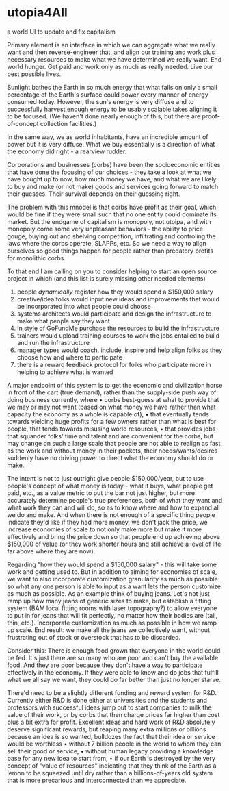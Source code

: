 # utopia4All
a world UI to update and fix capitalism

Primary element is an interface in which we can aggregate what we really want and then reverse-engineer that, and align our training and work plus necessary resources to make what we have determined we really want. End world hunger. Get paid and work only as much as really needed. Live our best possible lives.

Sunlight bathes the Earth in so much energy that what falls on only a small percentage of the Earth's surface could power every manner of energy consumed today. However, the sun's energy is very diffuse and to successfully harvest enough energy to be usably scalable takes aligning it to be focused. (We haven't done nearly enough of this, but there are proof-of-concept collection facilities.)

In the same way, we as world inhabitants, have an incredible amount of power but it is very diffuse. What we buy essentially is a direction of what the economy did right - a rearview rudder.

Corporations and businesses (corbs) have been the socioeconomic entities that have done the focusing of our choices - they take a look at what we have bought up to now, how much money we have, and what we are likely to buy and make (or not make) goods and services going forward to match their guesses. Their survival depends on their guessing right.

The problem with this mnodel is that corbs have profit as their goal, which would be fine if they were small such that no one entity could dominate its market. But the endgame of capitalism is monopoly, not utoipa, and with monopoly come some very unpleasant behaviors - the ability to price gouge, buying out and shelving competition, infiltrating and controling the laws where the corbs operate, SLAPPs, etc. So we need a way to align ourselves so good things happen for people rather than predatory profits for monolithic corbs.

To that end I am calling on you to consider helping to start an open source project in which (and this list is surely missing other needed elements)
1) people *dynamically* register how they would spend a $150,000 salary
2) creative/idea folks would input new ideas and improvements that would be incorporated into what people could choose
3) systems architects would participate and design the infrastructure to make what people say they want
4) in style of GoFundMe purchase the resources to build the infrastructure
5) trainers would upload training courses to work the jobs entailed to build and run the infrastructure
6) manager types would coach, include, inspire and help align folks as they choose how and where to participate
7) there is a reward feedback protocol for folks who participate more in helping to achieve what is wanted

A major endpoint of this system is to get the economic and civilization horse in front of the cart (true demand), rather than the supply-side push way of doing business currently, where 
• corbs best-guess at what to provide that we may or may not want (based on what money we have rather than what capacity the economy as a whole is capable of), • that eventually tends towards yielding huge profits for a few owners rather than what is best for people, that tends towards misusing world resources, 
• that provides jobs that squander folks' time and talent and are convenient for the corbs, but may change on such a large scale that people are not able to realign as fast as the work and without money in their pockets, their needs/wants/desires suddenly have no driving power to direct what the economy should do or make.

The intent is not to just outright give people $150,000/year, but to use people's concept of what money is today - what it buys, what people get paid, etc., as a value metric to put the bar not just higher, but more accurately determine people's true preferences, both of what they want and what work they can and will do, so as to know where and how to expand all we do and make. And when there is not enough of a specific thing people indicate they'd like if they had more money, we don't jack the price, we increase economies of scale to not only make more but make it more effectively and bring the price down so that people end up achieving above $150,000 of value (or they work shorter hours and still achieve a level of life far above where they are now).

Regarding "how they would spend a $150,000 salary" - this will take some work and getting used to. But in addition to aiming for economies of scale, we want to also incorporate customization granularity as much as possible so what any one person is able to input as a want lets the person customize as much as possible. As an example think of buying jeans. Let's not just ramp up how many jeans of generic sizes to make, but establish a fitting system (BAM local fitting rooms with laser topography?) to allow everyone to put in for jeans that will fit perfectly, no matter how their bodies are (tall, thin, etc.). Incorporate customization as much as possible in how we ramp up scale. End result: we make all the jeans we collectively want, without frustrating out of stock or overstock that has to be discarded.

Consider this: There is enough food grown that everyone in the world could be fed. It's just there are so many who are poor and can't buy the available food. And they are poor because they don't have a way to participate effectively in the economy. If they were able to know and do jobs that fulfill what we all say we want, they could do far better than just no longer starve.

There'd need to be a slightly different funding and reward system for R&D. Currently either R&D is done either at universities and the students and professors with successful ideas jump out to start companies to milk the value of their work, or by corbs that then charge prices far higher than cost plus a bit extra for profit. Excellent ideas and hard work of R&D absolutely deserve significant rewards, but reaping many extra millions or billions because an idea is so wanted, bulldozes the fact that their idea or service would be worthless
• without 7 billion people in the world to whom they can sell their good or service, 
• without human legacy providing a knowledge base for any new idea to start from, 
• if our Earth is destroyed by the very concept of "value of resources" indicating that they think of the Earth as a lemon to be squeezed until dry rather than a billions-of-years old system that is more precarious and interconnected than we appreciate.
